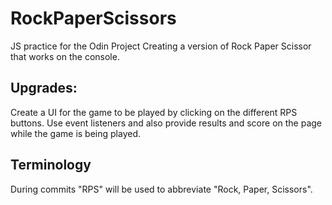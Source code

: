# RockPaperScissors
JS practice for the Odin Project
Creating a version of Rock Paper Scissor that works on the console.

## Upgrades:
Create a UI for the game to be played by clicking on the different RPS buttons.
Use event listeners and also provide results and score on the page while the game is being played.

## Terminology
During commits "RPS" will be used to abbreviate "Rock, Paper, Scissors".